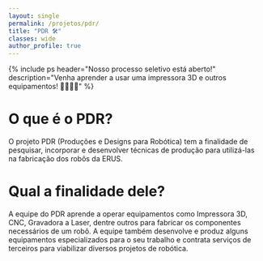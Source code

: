 ```yaml
---
layout: single
permalink: /projetos/pdr/
title: "PDR 🛠️"
classes: wide
author_profile: true
---
```


{% include ps header="Nosso processo seletivo está aberto!" description="Venha aprender a usar uma impressora 3D e outros equipamentos! 👨‍🏭👩‍🏭" %}

# O que é o PDR?
O projeto PDR (Produções e Designs para Robótica) tem a finalidade de pesquisar, incorporar e desenvolver técnicas de produção para utilizá-las na fabricação dos robôs da ERUS.

# Qual a finalidade dele?
A equipe do PDR aprende a operar equipamentos como Impressora 3D, CNC, Gravadora a Laser, dentre outros para fabricar os componentes necessários de um robô. A equipe também desenvolve e produz alguns equipamentos especializados para o seu trabalho e contrata serviços de terceiros para viabilizar diversos projetos de robótica.
